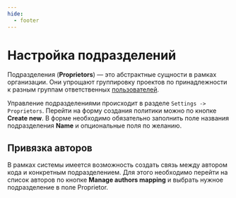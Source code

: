 ```yaml
---
hide:
  - footer
---
```

# Настройка подразделений

Подразделения (**Proprietors**) — это абстрактные сущности в рамках организации. Они упрощают группировку проектов по принадлежности к разным группам ответственных [пользователей](/on-premise/how-to/users).

Управление подразделениями происходит в разделе `Settings -> Proprietors`. Перейти на форму создания политики можно по кнопке **Create new**. В форме необходимо обязательно заполнить поле названия подразделения **Name** и опциональные поля по желанию.

## Привязка авторов

В рамках системы имеется возможность создать связь между автором кода и конкретным подразделением. Для этого необходимо перейти на список авторов по кнопке **Manage authors mapping** и выбрать нужное подразделение в поле Proprietor.
